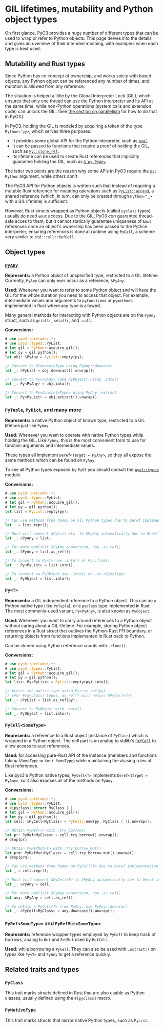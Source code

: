 # GIL lifetimes, mutability and Python object types

On first glance, PyO3 provides a huge number of different types that can be used
to wrap or refer to Python objects.  This page delves into the details and gives
an overview of their intended meaning, with examples when each type is best
used.


## Mutability and Rust types

Since Python has no concept of ownership, and works solely with boxed objects,
any Python object can be referenced any number of times, and mutation is allowed
from any reference.

The situation is helped a little by the Global Interpreter Lock (GIL), which
ensures that only one thread can use the Python interpreter and its API at the
same time, while non-Python operations (system calls and extension code) can
unlock the GIL.  (See [the section on parallelism](parallelism.md) for how to do
that in PyO3.)

In PyO3, holding the GIL is modeled by acquiring a token of the type
`Python<'py>`, which serves three purposes:

* It provides some global API for the Python interpreter, such as
  [`eval`][eval].
* It can be passed to functions that require a proof of holding the GIL,
  such as [`Py::clone_ref`][clone_ref].
* Its lifetime can be used to create Rust references that implicitly guarantee
  holding the GIL, such as [`&'py PyAny`][PyAny].

The latter two points are the reason why some APIs in PyO3 require the `py:
Python` argument, while others don't.

The PyO3 API for Python objects is written such that instead of requiring a
mutable Rust reference for mutating operations such as
[`PyList::append`][PyList_append], a shared reference (which, in turn, can only
be created through `Python<'_>` with a GIL lifetime) is sufficient.

However, Rust structs wrapped as Python objects (called `pyclass` types) usually
*do* need `&mut` access.  Due to the GIL, PyO3 *can* guarantee thread-safe acces
to them, but it cannot statically guarantee uniqueness of `&mut` references once
an object's ownership has been passed to the Python interpreter, ensuring
references is done at runtime using `PyCell`, a scheme very similar to
`std::cell::RefCell`.


## Object types

### [`PyAny`][PyAny]

**Represents:** a Python object of unspecified type, restricted to a GIL
lifetime.  Currently, `PyAny` can only ever occur as a reference, `&PyAny`.

**Used:** Whenever you want to refer to some Python object and will have the
GIL for the whole duration you need to access that object. For example,
intermediate values and arguments to `pyfunction`s or `pymethod`s implemented
in Rust where any type is allowed.

Many general methods for interacting with Python objects are on the `PyAny` struct,
such as `getattr`, `setattr`, and `.call`.

**Conversions:**

```rust
# use pyo3::prelude::*;
# use pyo3::types::PyList;
# let gil = Python::acquire_gil();
# let py = gil.python();
let obj: &PyAny = PyList::empty(py);

// Convert to &ConcreteType using PyAny::downcast
let _: &PyList = obj.downcast().unwrap();

// Convert to Py<PyAny> (aka PyObject) using .into()
let _: Py<PyAny> = obj.into();

// Convert to Py<ConcreteType> using PyAny::extract
let _: Py<PyList> = obj.extract().unwrap();
```


### `PyTuple`, `PyDict`, and many more

**Represents:** a native Python object of known type, restricted to a GIL
lifetime just like `PyAny`.

**Used:** Whenever you want to operate with native Python types while holding
the GIL.  Like `PyAny`, this is the most convenient form to use for function
arguments and intermediate values.

These types all implement `Deref<Target = PyAny>`, so they all expose the same
methods which can be found on `PyAny`.

To see all Python types exposed by `PyO3` you should consult the
[`pyo3::types`][pyo3::types] module.

**Conversions:**

```rust
# use pyo3::prelude::*;
# use pyo3::types::PyList;
# let gil = Python::acquire_gil();
# let py = gil.python();
let list = PyList::empty(py);

// Can use methods from PyAny on all Python types due to Deref implementation
let _ = list.repr();

// Rust will convert &PyList etc. to &PyAny automatically due to Deref implementation
let _: &PyAny = list;

// For more explicit &PyAny conversion, use .as_ref()
let _: &PyAny = list.as_ref();

// To convert to Py<T> use .into() or Py::from()
let _: Py<PyList> = list.into();

// To convert to PyObject use .into() or .to_object(py)
let _: PyObject = list.into();
```

### `Py<T>`

**Represents:** a GIL independent reference to a Python object. This can be a Python native type
(like `PyTuple`), or a `pyclass` type implemented in Rust. The most commonly-used variant,
`Py<PyAny>`, is also known as `PyObject`.

**Used:** Whenever you want to carry around references to a Python object without caring about a
GIL lifetime.  For example, storing Python object references in a Rust struct that outlives the
Python-Rust FFI boundary, or returning objects from functions implemented in Rust back to Python.

Can be cloned using Python reference counts with `.clone()`.

**Conversions:**

```rust
# use pyo3::prelude::*;
# use pyo3::types::PyList;
# let gil = Python::acquire_gil();
# let py = gil.python();
let list: Py<PyList> = PyList::empty(py).into();

// Access the native type using Py::as_ref(py)
// (For #[pyclass] types, as_ref() will return &PyCell<T>)
let _: &PyList = list.as_ref(py);

// Convert to PyObject with .into()
let _: PyObject = list.into();
```

### `PyCell<SomeType>`

**Represents:** a reference to a Rust object (instance of `PyClass`) which is
wrapped in a Python object.  The cell part is an analog to stdlib's
[`RefCell`][RefCell] to allow access to `&mut` references.

**Used:** for accessing pure-Rust API of the instance (members and functions
taking `&SomeType` or `&mut SomeType`) while maintaining the aliasing rules of
Rust references.

Like pyo3's Python native types, `PyCell<T>` implements `Deref<Target = PyAny>`,
so it also exposes all of the methods on `PyAny`.

**Conversions:**

```rust
# use pyo3::prelude::*;
# use pyo3::types::PyList;
# #[pyclass] struct MyClass { }
# let gil = Python::acquire_gil();
# let py = gil.python();
let cell: &PyCell<MyClass> = PyCell::new(py, MyClass { }).unwrap();

// Obtain PyRef<T> with .try_borrow()
let pr: PyRef<MyClass> = cell.try_borrow().unwrap();
# drop(pr);

// Obtain PyRefMut<T> with .try_borrow_mut()
let prm: PyRefMut<MyClass> = cell.try_borrow_mut().unwrap();
# drop(prm);

// Can use methods from PyAny on PyCell<T> due to Deref implementation
let _ = cell.repr();

// Rust will convert &PyCell<T> to &PyAny automatically due to Deref implementation
let _: &PyAny = cell;

// For more explicit &PyAny conversion, use .as_ref()
let any: &PyAny = cell.as_ref();

// To obtain a PyCell<T> from PyAny, use PyAny::downcast
let _: &PyCell<MyClass> = any.downcast().unwrap();
```

### `PyRef<SomeType>` and `PyRefMut<SomeType>`

**Represents:** reference wrapper types employed by `PyCell` to keep track of
borrows, analog to `Ref` and `RefMut` used by `RefCell`.

**Used:** while borrowing a `PyCell`.  They can also be used with `.extract()`
on types like `Py<T>` and `PyAny` to get a reference quickly.


## Related traits and types

### `PyClass`

This trait marks structs defined in Rust that are also usable as Python classes,
usually defined using the `#[pyclass]` macro.

### `PyNativeType`

This trait marks structs that mirror native Python types, such as `PyList`.


[eval]: https://docs.rs/pyo3/latest/pyo3/struct.Python.html#method.eval
[clone_ref]: https://docs.rs/pyo3/latest/pyo3/struct.Py.html#method.clone_ref
[pyo3::types]: https://docs.rs/pyo3/latest/pyo3/types/index.html
[PyAny]: https://docs.rs/pyo3/latest/pyo3/types/struct.PyAny.html
[PyList_append]: https://docs.rs/pyo3/latest/pyo3/types/struct.PyList.html#method.append
[RefCell]: https://doc.rust-lang.org/std/cell/struct.RefCell.html
